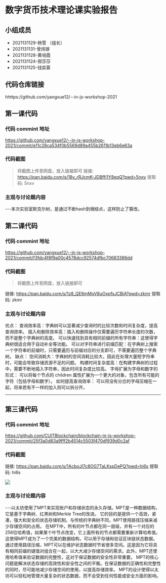 # 数字货币技术理论课实验报告

## 小组成员

- 2021131129-杨雪 （组长）
- 2021131131-曾炜镓
- 2021131128-黄培霞
- 2021131124-邢莎莎
- 2021131125-钱奕蓉


## 代码仓库链接

hhttps://github.com/yangxue12/--in-js-workshop-2021



## 第一课代码


### 代码 commint 地址

https://github.com/yangxue12/--in-js-workshop-2021/commit/e11c28ca534f0b5569d89a455b2611b13eb6e63a


### 代码截图

> 将截图上传至网盘，放入链接即可
链接: https://pan.baidu.com/s/18v_rRJcmK-JDBffi1Y8eqQ?pwd=5nxv 提取码: 5nxv


### 主观与讨论题内容

---本次实验室默克尔树，是通过不断hash到根结点，这样防止了篡改。



## 第二课代码


### 代码 commint 地址

https://github.com/yangxue12/--in-js-workshop-2021/commit/f3fdc4f8f9a00c4578dcc92574dfbc70683386dd


### 代码截图

> 将截图上传至网盘，放入链接即可

链接: https://pan.baidu.com/s/1z8_QE6mMoV8uOxpfsJCBiA?pwd=zkmr 提取码: zkmr


### 主观与讨论题内容
优点：
查询效率高：字典树可以显著减少查询时的比较次数和时间复杂度，提高查询效率。
插入和删除效率高：插入和删除操作仅需要遍历字符串长度的次数，而不是整个字典树的高度。
可以快速找到具有相同前缀的所有字符串：这使得字典树很适合用于自动补全等功能。
可以对字符串进行前缀匹配：在字典树上搜索一个字符串的前缀时，只需要遍历与前缀对应的分支即可，不需要遍历整个字典树。
缺点：
空间消耗大：字典树的空间消耗比较大，因此在处理大量短字符串时，可能会导致存储资源不足的问题。
构建时间复杂度高：在构建字典树的过程中，需要不断地插入字符串，因此时间复杂度比较高。
字母扩展为字母和数字的形式：
可以将每个节点的 children 属性扩展为一个更大的对象，包含所有可能的字符（包括字母和数字）。
如何提高查询效率：
可以将没有分岔的字母压缩在一起，将来若有不一样的加入则可以拆分开。

---


## 第三课代码


### 代码 commint 地址

https://github.com/CUITBlockchain/blockchain-in-js-workshop-2021/commit/25f3a0d83a9fff2b4514c5503f470df939d0c2af


### 代码截图

链接: https://pan.baidu.com/s/1AcboJI7c8OG7TaLKspDePQ?pwd=hi6s 提取码: hi6s

![](链接)


### 主观与讨论题内容



---以太坊使用了MPT来实现账户和存储状态的永久存储。MPT是一种数据结构，它是基于字典树、红黑树和Merkle Tree的改进。 它的目的是提供一个高效，紧凑，强大和安全的状态存储机制。与传统的字典树不同，MPT使用路径压缩来减少存储空间的占用。 在MPT中，所有的叶节点都在同一层级，并有一个对应的256位哈希值，如果某个叶节点改变，它上面所有的节点都需要重新计算哈希值。这使得MPT成为了一个完美的数据结构，可以用于存储和验证区块链状态数据。
通过使用路径压缩，MPT可以在维护状态数据时节省很多空间。这是因为它将具有相同前缀的键值对组合在一起，以大大减少存储空间的需求。此外，MPT还使用哈希值来验证数据的完整性，这对于保证数据的安全性非常重要。
MPT的核心问题是解决状态存储的高效性和安全性之间的平衡。在保证数据的正确性和完整性的同时，尽可能地减少存储空间的使用，以提高存储效率。 MPT的设计使得以太坊可以轻松地管理大量复杂的状态数据，而不会受到任何性能或安全方面的影响。
